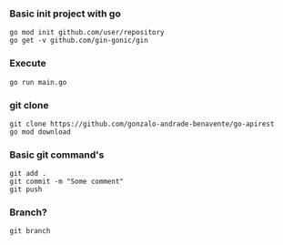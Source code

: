 ### Basic init project with go
```
go mod init github.com/user/repository
go get -v github.com/gin-gonic/gin
```

### Execute
```
go run main.go
```

### git clone 
```
git clone https://github.com/gonzalo-andrade-benavente/go-apirest
go mod download
```

### Basic git command's
```
git add .
git commit -m "Some comment"
git push
```

### Branch?
```
git branch
```
